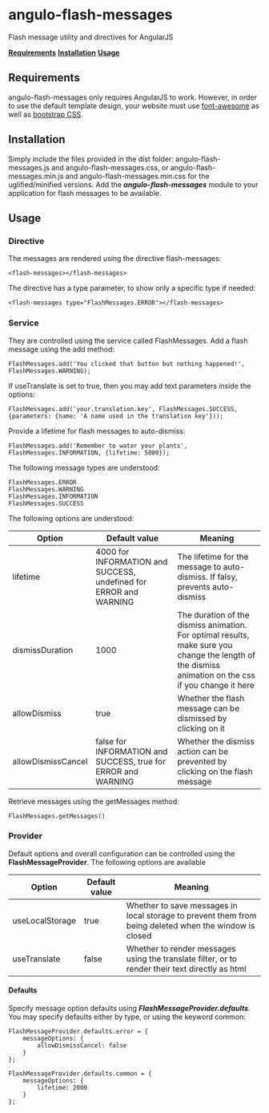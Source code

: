 # angulo-flash-messages
Flash message utility and directives for AngularJS

**[Requirements](#requirements)** **[Installation](#installation)** **[Usage](#usage)**

<a name="requirements"></a>
## Requirements
angulo-flash-messages only requires AngularJS to work. However, in order to use the default template design, your website must use 
[font-awesome](https://fortawesome.github.io/Font-Awesome/icons/) as well as [bootstrap CSS](http://getbootstrap.com/css/).

<a name="installation"></a>
## Installation
Simply include the files provided in the dist folder: angulo-flash-messages.js and angulo-flash-messages.css, or angulo-flash-messages.min.js 
and angulo-flash-messages.min.css for the uglified/minified versions. Add the ***angulo-flash-messages*** module to your application for flash messages
to be available.

<a name="usage"></a>
## Usage
### Directive
The messages are rendered using the directive flash-messages:

```
<flash-messages></flash-messages>
```

The directive has a type parameter, to show only a specific type if needed:

```
<flash-messages type="FlashMessages.ERROR"></flash-messages>
```

### Service
They are controlled using the service called FlashMessages. Add a flash message using the add method:

```
FlashMessages.add('You clicked that button but nothing happened!', FlashMessages.WARNING);
```

If useTranslate is set to true, then you may add text parameters inside the options:

```
FlashMessages.add('your.translation.key', FlashMessages.SUCCESS, {parameters: {name: 'A name used in the translation key'}));
```

Provide a lifetime for flash messages to auto-dismiss:

```
FlashMessages.add('Remember to water your plants', FlashMessages.INFORMATION, {lifetime: 5000});
```

The following message types are understood:

```
FlashMessages.ERROR
FlashMessages.WARNING
FlashMessages.INFORMATION
FlashMessages.SUCCESS
```

The following options are understood:

Option | Default value | Meaning
--- | --- | ---
lifetime | 4000 for INFORMATION and SUCCESS, undefined for ERROR and WARNING | The lifetime for the message to auto-dismiss. If falsy, prevents auto-dismiss
dismissDuration | 1000 | The duration of the dismiss animation. For optimal results, make sure you change the length of the dismiss animation on the css if you change it here
allowDismiss | true | Whether the flash message can be dismissed by clicking on it
allowDismissCancel | false for INFORMATION and SUCCESS, true for ERROR and WARNING | Whether the dismiss action can be prevented by clicking on the flash message

Retrieve messages using the getMessages method:

```
FlashMessages.getMessages()
```

### Provider
Default options and overall configuration can be controlled using the **FlashMessageProvider**. The following options are available

Option | Default value | Meaning
--- | --- | ---
useLocalStorage | true | Whether to save messages in local storage to prevent them from being deleted when the window is closed
useTranslate | false | Whether to render messages using the translate filter, or to render their text directly as html

#### Defaults
Specify message option defaults using ***FlashMessageProvider.defaults***. You may specify defaults either by type, or using the keyword common:

```
FlashMessageProvider.defaults.error = {
	messageOptions: {
		allowDismissCancel: false
	}
};

FlashMessageProvider.defaults.common = {
	messageOptions: {
		lifetime: 2000
	}
};
```